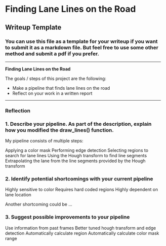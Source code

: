 # **Finding Lane Lines on the Road** 

## Writeup Template

### You can use this file as a template for your writeup if you want to submit it as a markdown file. But feel free to use some other method and submit a pdf if you prefer.

---

**Finding Lane Lines on the Road**

The goals / steps of this project are the following:
* Make a pipeline that finds lane lines on the road
* Reflect on your work in a written report


[//]: # (Image References)

[image1]: ./examples/grayscale.jpg "Grayscale"

---

### Reflection

### 1. Describe your pipeline. As part of the description, explain how you modified the draw_lines() function.

My pipeline consists of multiple steps:

Applying a color mask
Performing edge detection
Selecting regions to search for lane lines
Using the Hough transform to find line segments
Extrapolating the lane from the line segments provided by the Hough transform


### 2. Identify potential shortcomings with your current pipeline

Highly sensitive to color
Requires hard coded regions
Highly dependent on lane location

Another shortcoming could be ...


### 3. Suggest possible improvements to your pipeline

Use information from past frames
Better tuned hough transform and edge detection
Automatically calculate region
Automatically calculate color mask range
